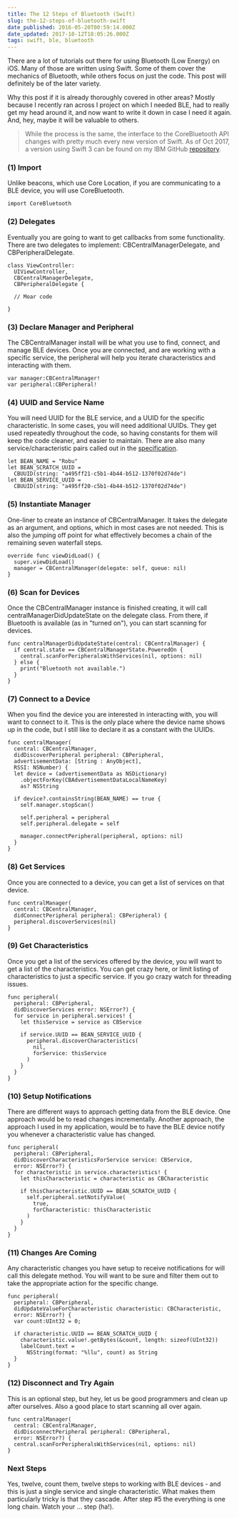 ```yaml
---
title: The 12 Steps of Bluetooth (Swift)
slug: the-12-steps-of-bluetooth-swift
date_published: 2016-05-20T00:59:14.000Z
date_updated: 2017-10-12T18:05:26.000Z
tags: swift, ble, bluetooth
---
```


There are a lot of tutorials out there for using Bluetooth (Low Energy) on iOS.  Many of those are written using Swift.  Some of them cover the mechanics of Bluetooth, while others focus on just the code.  This post will definitely be of the later variety.

Why this post if it is already thoroughly covered in other areas?  Mostly because I recently ran across I project on which I needed BLE, had to really get my head around it, and now want to write it down in case I need it again.  And, hey, maybe it will be valuable to others.

> While the process is the same, the interface to the CoreBluetooth API changes with pretty much every new version of Swift. As of Oct 2017, a version using Swift 3 can be found on my IBM GitHub [repository](https://github.com/krhoyt/IBM/blob/master/iot/bluetooth/cloud/ios/Bean/Bean.swift).

### (1) Import

Unlike beacons, which use Core Location, if you are communicating to a BLE device, you will use CoreBluetooth.

    import CoreBluetooth
    

### (2) Delegates

Eventually you are going to want to get callbacks from some functionality.  There are two delegates to implement: CBCentralManagerDelegate, and CBPeripheralDelegate.

    class ViewController: 
      UIViewController, 
      CBCentralManagerDelegate, 
      CBPeripheralDelegate {
    
      // Moar code
    
    }
    

### (3) Declare Manager and Peripheral

The CBCentralManager install will be what you use to find, connect, and manage BLE devices.  Once you are connected, and are working with a specific service, the peripheral will help you iterate characteristics and interacting with them.

    var manager:CBCentralManager!
    var peripheral:CBPeripheral!
    

### (4) UUID and Service Name

You will need UUID for the BLE service, and a UUID for the specific characteristic.  In some cases, you will need additional UUIDs.  They get used repeatedly throughout the code, so having constants for them will keep the code cleaner, and easier to maintain.  There are also many service/characteristic pairs called out in the [specification](https://developer.bluetooth.org/gatt/services/Pages/ServicesHome.aspx).

    let BEAN_NAME = "Robu"
    let BEAN_SCRATCH_UUID = 
      CBUUID(string: "a495ff21-c5b1-4b44-b512-1370f02d74de")
    let BEAN_SERVICE_UUID = 
      CBUUID(string: "a495ff20-c5b1-4b44-b512-1370f02d74de")
    

### (5) Instantiate Manager

One-liner to create an instance of CBCentralManager.  It takes the delegate as an argument, and options, which in most cases are not needed.  This is also the jumping off point for what effectively becomes a chain of the remaining seven waterfall steps.

    override func viewDidLoad() {
      super.viewDidLoad()        
      manager = CBCentralManager(delegate: self, queue: nil)
    }
    

### (6) Scan for Devices

Once the CBCentralManager instance is finished creating, it will call centralManagerDidUpdateState on the delegate class.  From there, if Bluetooth is available (as in "turned on"), you can start scanning for devices.

    func centralManagerDidUpdateState(central: CBCentralManager) {
      if central.state == CBCentralManagerState.PoweredOn {
        central.scanForPeripheralsWithServices(nil, options: nil)
      } else {
        print("Bluetooth not available.")
      }
    }
    

### (7) Connect to a Device

When you find the device you are interested in interacting with, you will want to connect to it.  This is the only place where the device name shows up in the code, but I still like to declare it as a constant with the UUIDs.

    func centralManager(
      central: CBCentralManager, 
      didDiscoverPeripheral peripheral: CBPeripheral, 
      advertisementData: [String : AnyObject], 
      RSSI: NSNumber) {
      let device = (advertisementData as NSDictionary)
        .objectForKey(CBAdvertisementDataLocalNameKey) 
        as? NSString
            
      if device?.containsString(BEAN_NAME) == true {
        self.manager.stopScan()
                
        self.peripheral = peripheral
        self.peripheral.delegate = self
                
        manager.connectPeripheral(peripheral, options: nil)
      }
    }
    

### (8) Get Services

Once you are connected to a device, you can get a list of services on that device.

    func centralManager(
      central: CBCentralManager, 
      didConnectPeripheral peripheral: CBPeripheral) {
      peripheral.discoverServices(nil)
    }
    

### (9) Get Characteristics

Once you get a list of the services offered by the device, you will want to get a list of the characteristics.  You can get crazy here, or limit listing of characteristics to just a specific service.  If you go crazy watch for threading issues.

    func peripheral(
      peripheral: CBPeripheral, 
      didDiscoverServices error: NSError?) {
      for service in peripheral.services! {
        let thisService = service as CBService
    
        if service.UUID == BEAN_SERVICE_UUID {
          peripheral.discoverCharacteristics(
            nil, 
            forService: thisService
          )
        }
      }
    }
    

### (10) Setup Notifications

There are different ways to approach getting data from the BLE device.  One approach would be to read changes incrementally.  Another approach, the approach I used in my application, would be to have the BLE device notify you whenever a characteristic value has changed.

    func peripheral(
      peripheral: CBPeripheral, 
      didDiscoverCharacteristicsForService service: CBService, 
      error: NSError?) {
      for characteristic in service.characteristics! {
        let thisCharacteristic = characteristic as CBCharacteristic
    
        if thisCharacteristic.UUID == BEAN_SCRATCH_UUID {
          self.peripheral.setNotifyValue(
            true, 
            forCharacteristic: thisCharacteristic
          )
        }
      }
    }
    

### (11) Changes Are Coming

Any characteristic changes you have setup to receive notifications for will call this delegate method.  You will want to be sure and filter them out to take the appropriate action for the specific change.

    func peripheral(
      peripheral: CBPeripheral, 
      didUpdateValueForCharacteristic characteristic: CBCharacteristic, 
      error: NSError?) {
      var count:UInt32 = 0;
    
      if characteristic.UUID == BEAN_SCRATCH_UUID {
        characteristic.value!.getBytes(&count, length: sizeof(UInt32))
        labelCount.text = 
          NSString(format: "%llu", count) as String
      }
    }
    

### (12) Disconnect and Try Again

This is an optional step, but hey, let us be good programmers and clean up after ourselves.  Also a good place to start scanning all over again.

    func centralManager(
      central: CBCentralManager, 
      didDisconnectPeripheral peripheral: CBPeripheral, 
      error: NSError?) {
      central.scanForPeripheralsWithServices(nil, options: nil)
    }
    

### Next Steps

Yes, twelve, count them, twelve steps to working with BLE devices - and this is just a single service and single characteristic.  What makes them particularly tricky is that they cascade.  After step #5 the everything is one long chain.  Watch your ... step (ha!).
